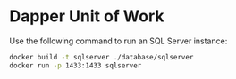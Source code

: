 # Dapper Unit of Work

Use the following command to run an SQL Server instance:

```bash
docker build -t sqlserver ./database/sqlserver
docker run -p 1433:1433 sqlserver
```
